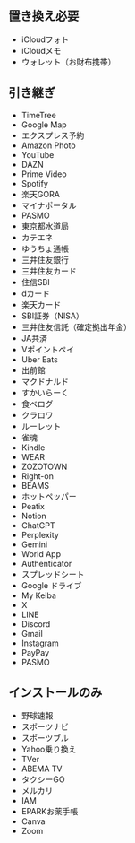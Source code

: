 ## 置き換え必要
- iCloudフォト
- iCloudメモ
- ウォレット（お財布携帯）

## 引き継ぎ
- TimeTree
- Google Map
- エクスプレス予約
- Amazon Photo
- YouTube
- DAZN
- Prime Video
- Spotify
- 楽天GORA
- マイナポータル
- PASMO
- 東京都水道局
- カテエネ
- ゆうちょ通帳
- 三井住友銀行
- 三井住友カード
- 住信SBI
- dカード
- 楽天カード
- SBI証券（NISA）
- 三井住友信託（確定拠出年金）
- JA共済
- Vポイントペイ
- Uber Eats
- 出前館
- マクドナルド
- すかいらーく
- 食べログ
- クラロワ
- ルーレット
- 雀魂
- Kindle
- WEAR
- ZOZOTOWN
- Right-on
- BEAMS
- ホットペッパー
- Peatix
- Notion
- ChatGPT
- Perplexity
- Gemini
- World App
- Authenticator
- スプレッドシート
- Google ドライブ
- My Keiba
- X
- LINE
- Discord
- Gmail
- Instagram
- PayPay
- PASMO

## インストールのみ
- 野球速報
- スポーツナビ
- スポーツブル
- Yahoo乗り換え
- TVer
- ABEMA TV
- タクシーGO
- メルカリ
- IAM
- EPARKお薬手帳
- Canva
- Zoom
